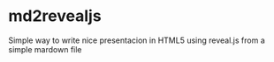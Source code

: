 # md2revealjs
Simple way to write nice presentacion in HTML5 using reveal.js from a simple mardown file
